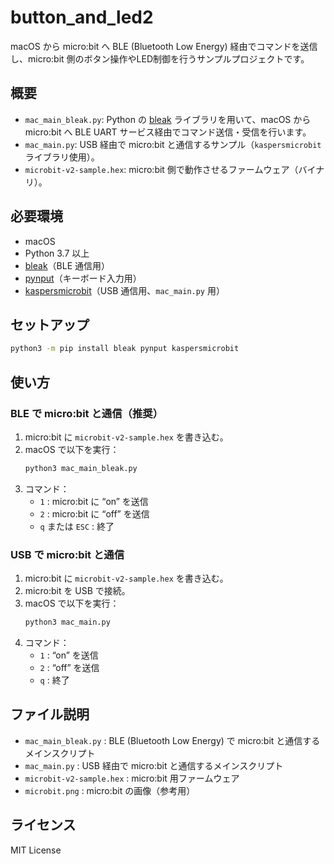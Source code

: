 # button_and_led2

macOS から micro:bit へ BLE (Bluetooth Low Energy) 経由でコマンドを送信し、micro:bit 側のボタン操作やLED制御を行うサンプルプロジェクトです。

## 概要
- `mac_main_bleak.py`: Python の [bleak](https://github.com/hbldh/bleak) ライブラリを用いて、macOS から micro:bit へ BLE UART サービス経由でコマンド送信・受信を行います。
- `mac_main.py`: USB 経由で micro:bit と通信するサンプル（`kaspersmicrobit` ライブラリ使用）。
- `microbit-v2-sample.hex`: micro:bit 側で動作させるファームウェア（バイナリ）。

## 必要環境
- macOS
- Python 3.7 以上
- [bleak](https://pypi.org/project/bleak/)（BLE 通信用）
- [pynput](https://pypi.org/project/pynput/)（キーボード入力用）
- [kaspersmicrobit](https://pypi.org/project/kaspersmicrobit/)（USB 通信用、`mac_main.py` 用）

## セットアップ
```sh
python3 -m pip install bleak pynput kaspersmicrobit
```

## 使い方
### BLE で micro:bit と通信（推奨）
1. micro:bit に `microbit-v2-sample.hex` を書き込む。
2. macOS で以下を実行：
   ```sh
   python3 mac_main_bleak.py
   ```
3. コマンド：
   - `1` : micro:bit に “on” を送信
   - `2` : micro:bit に “off” を送信
   - `q` または `ESC` : 終了

### USB で micro:bit と通信
1. micro:bit に `microbit-v2-sample.hex` を書き込む。
2. micro:bit を USB で接続。
3. macOS で以下を実行：
   ```sh
   python3 mac_main.py
   ```
4. コマンド：
   - `1` : “on” を送信
   - `2` : “off” を送信
   - `q` : 終了

## ファイル説明
- `mac_main_bleak.py` : BLE (Bluetooth Low Energy) で micro:bit と通信するメインスクリプト
- `mac_main.py` : USB 経由で micro:bit と通信するメインスクリプト
- `microbit-v2-sample.hex` : micro:bit 用ファームウェア
- `microbit.png` : micro:bit の画像（参考用）

## ライセンス
MIT License
